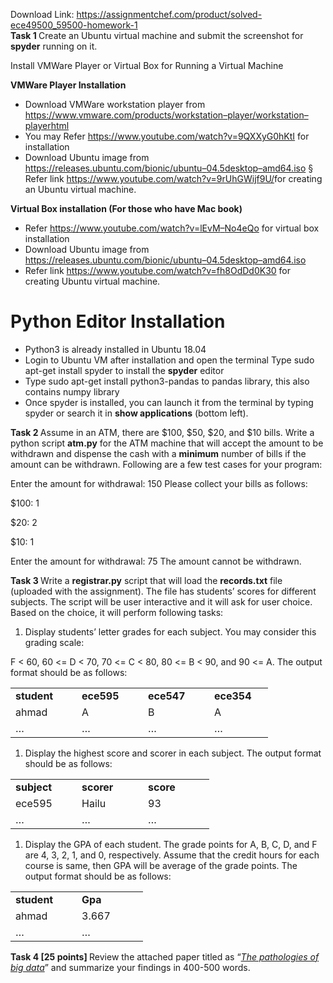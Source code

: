 Download Link: https://assignmentchef.com/product/solved-ece49500_59500-homework-1
<br>
<strong>Task 1  </strong>Create an Ubuntu virtual machine and submit the screenshot for <strong>spyder</strong> running on it. <strong> </strong>

Install VMWare Player or Virtual Box for Running a Virtual Machine

<strong>VMWare Player Installation  </strong>

<ul>

 <li>Download VMWare workstation player from <a href="https://www.vmware.com/products/workstation-player/workstation-player-evaluation.html">https://www.vmware.com/products/workstation</a><a href="https://www.vmware.com/products/workstation-player/workstation-player-evaluation.html">–</a><a href="https://www.vmware.com/products/workstation-player/workstation-player-evaluation.html">player/workstation</a><a href="https://www.vmware.com/products/workstation-player/workstation-player-evaluation.html">–</a><a href="https://www.vmware.com/products/workstation-player/workstation-player-evaluation.html">player</a><a href="https://www.vmware.com/products/workstation-player/workstation-player-evaluation.html">html</a></li>

 <li>You may Refer <a href="https://www.youtube.com/watch?v=9QXXyG0hKtI">https://www.youtube.com/watch?v=9QXXyG0hKtI</a> for installation</li>

 <li>Download Ubuntu image from <a href="https://releases.ubuntu.com/bionic/ubuntu-18.04.5-desktop-amd64.iso">https://releases.ubuntu.com/bionic/ubuntu</a><a href="https://releases.ubuntu.com/bionic/ubuntu-18.04.5-desktop-amd64.iso">–</a><a href="https://releases.ubuntu.com/bionic/ubuntu-18.04.5-desktop-amd64.iso">04.5</a><a href="https://releases.ubuntu.com/bionic/ubuntu-18.04.5-desktop-amd64.iso">desktop</a><a href="https://releases.ubuntu.com/bionic/ubuntu-18.04.5-desktop-amd64.iso">–</a><a href="https://releases.ubuntu.com/bionic/ubuntu-18.04.5-desktop-amd64.iso">amd64.iso</a> § Refer link <a href="https://websiteforstudents.com/how-to-create-new-virtual-guest-machines-on-vmware-workstation-player/">https://www.youtube.com/watch?v=9rUhGWijf9U</a><a href="https://websiteforstudents.com/how-to-create-new-virtual-guest-machines-on-vmware-workstation-player/">/</a>for creating an Ubuntu virtual machine.</li>

</ul>

<strong>Virtual Box installation (For those who have Mac book) </strong>

<ul>

 <li>Refer <a href="https://www.youtube.com/watch?v=lEvM-No4eQo">https://www.youtube.com/watch?v=lEvM</a><a href="https://www.youtube.com/watch?v=lEvM-No4eQo">–</a><a href="https://www.youtube.com/watch?v=lEvM-No4eQo">No4eQo</a> for virtual box installation</li>

 <li>Download Ubuntu image from <a href="https://releases.ubuntu.com/bionic/ubuntu-18.04.5-desktop-amd64.iso">https://releases.ubuntu.com/bionic/ubuntu</a><a href="https://releases.ubuntu.com/bionic/ubuntu-18.04.5-desktop-amd64.iso">–</a><a href="https://releases.ubuntu.com/bionic/ubuntu-18.04.5-desktop-amd64.iso">04.5</a><a href="https://releases.ubuntu.com/bionic/ubuntu-18.04.5-desktop-amd64.iso">desktop</a><a href="https://releases.ubuntu.com/bionic/ubuntu-18.04.5-desktop-amd64.iso">–</a><a href="https://releases.ubuntu.com/bionic/ubuntu-18.04.5-desktop-amd64.iso">amd64.iso</a></li>

 <li>Refer link <a href="https://www.youtube.com/watch?v=fh8OdDd0K30">https://www.youtube.com/watch?v=fh8OdDd0K30</a> for creating Ubuntu virtual machine.</li>

</ul>




<h1>Python Editor Installation</h1>

<ul>

 <li>Python3 is already installed in Ubuntu 18.04</li>

 <li>Login to Ubuntu VM after installation and open the terminal Type sudo apt-get install spyder to install the <strong>spyder</strong> editor</li>

 <li>Type sudo apt-get install python3-pandas to pandas library, this also contains numpy library</li>

 <li>Once spyder is installed, you can launch it from the terminal by typing spyder or search it in <strong>show applications</strong> (bottom left).</li>

</ul>




<strong>Task 2 </strong>Assume in an ATM, there are $100, $50, $20, and $10 bills. Write a python script <strong>atm.py</strong> for the ATM machine that will accept the amount to be withdrawn and dispense the cash with a <strong>minimum</strong> number of bills if the amount can be withdrawn. Following are a few test cases for your program:




Enter the amount for withdrawal: 150  Please collect your bills as follows:

$100: 1

$20: 2

$10: 1

Enter the amount for withdrawal: 75  The amount cannot be withdrawn.




<strong>Task 3 </strong>Write a <strong>registrar.py</strong> script that will load the <strong>records.txt</strong> file (uploaded with the assignment). The file has students’ scores for different subjects. The script will be user interactive and it will ask for user choice. Based on the choice, it will perform following tasks:

<ol>

 <li>Display students’ letter grades for each subject. You may consider this grading scale:</li>

</ol>

F &lt; 60, 60 &lt;= D &lt; 70, 70 &lt;= C &lt; 80, 80 &lt;= B &lt; 90, and 90 &lt;= A.  The output format should be as follows:

<table width="348">

 <tbody>

  <tr>

   <td width="90"><strong>student </strong></td>

   <td width="90"><strong>ece595 </strong></td>

   <td width="90"><strong>ece547 </strong></td>

   <td width="78"><strong>ece354 </strong></td>

  </tr>

  <tr>

   <td width="90">ahmad</td>

   <td width="90">A</td>

   <td width="90">B</td>

   <td width="78">A</td>

  </tr>

  <tr>

   <td width="90">…</td>

   <td width="90">…</td>

   <td width="90">…</td>

   <td width="78">…</td>

  </tr>

 </tbody>

</table>




<ol>

 <li>Display the highest score and scorer in each subject. The output format should be as follows:</li>

</ol>

<table width="270">

 <tbody>

  <tr>

   <td width="90"><strong>subject </strong></td>

   <td width="90"><strong>scorer </strong></td>

   <td width="90"><strong>score </strong></td>

  </tr>

  <tr>

   <td width="90">ece595</td>

   <td width="90">Hailu</td>

   <td width="90">93</td>

  </tr>

  <tr>

   <td width="90">…</td>

   <td width="90">…</td>

   <td width="90">…</td>

  </tr>

 </tbody>

</table>




<ol>

 <li>Display the GPA of each student. The grade points for A, B, C, D, and F are 4, 3, 2, 1, and 0, respectively. Assume that the credit hours for each course is same, then GPA will be average of the grade points. The output format should be as follows:</li>

</ol>

<table width="180">

 <tbody>

  <tr>

   <td width="90"><strong>student </strong></td>

   <td width="90"><strong>Gpa </strong></td>

  </tr>

  <tr>

   <td width="90">ahmad</td>

   <td width="90">3.667</td>

  </tr>

  <tr>

   <td width="90">…</td>

   <td width="90">…</td>

  </tr>

 </tbody>

</table>




<strong>Task 4 [25 points] </strong>Review the attached paper titled as “<em><u>The pathologies of big data</u></em>” and summarize your findings in 400-500 words.